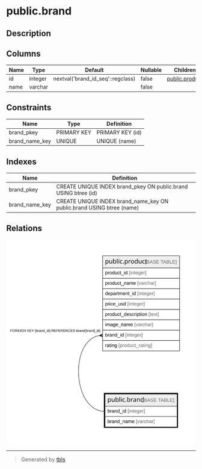 # public.brand

## Description

## Columns

| Name | Type | Default | Nullable | Children | Parents | Comment |
| ---- | ---- | ------- | -------- | -------- | ------- | ------- |
| id | integer | nextval('brand_id_seq'::regclass) | false | [public.product](public.product.md) |  |  |
| name | varchar |  | false |  |  |  |

## Constraints

| Name | Type | Definition |
| ---- | ---- | ---------- |
| brand_pkey | PRIMARY KEY | PRIMARY KEY (id) |
| brand_name_key | UNIQUE | UNIQUE (name) |

## Indexes

| Name | Definition |
| ---- | ---------- |
| brand_pkey | CREATE UNIQUE INDEX brand_pkey ON public.brand USING btree (id) |
| brand_name_key | CREATE UNIQUE INDEX brand_name_key ON public.brand USING btree (name) |

## Relations

![er](public.brand.svg)

---

> Generated by [tbls](https://github.com/k1LoW/tbls)
